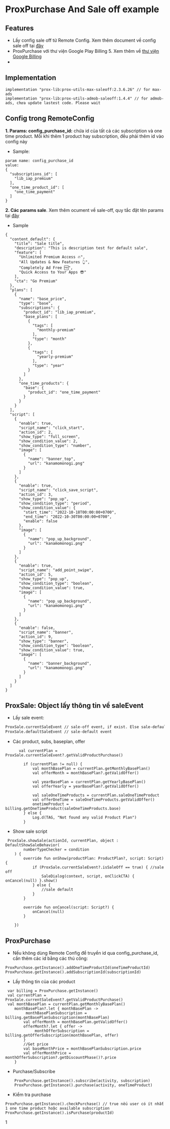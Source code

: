 # ProxPurchase And Sale off example

## Features
- Lấy config sale off từ Remote Config. Xem thêm document về config sale off tại [đây]
- ProxPurchase với thư viện Google Play Billing 5. Xem thêm về [thư viện  Google Billing]
-
## Implementation
```
implementation "prox-lib:prox-utils-max-saleoff:2.3.6.26" // for max-ads
implementation "prox-lib:prox-utils-admob-saleoff:1.4.4" // for admob-ads, chưa update lastest code. Please wait
```

## Config trong RemoteConfig
**1. Params: config_purchase_id:**  chứa id của tất cả các subscription và one time product. Mỗi khi thêm 1 product hay subscription, đều phải thêm id vào config này
- Sample:
```
param name: config_purchase_id
value:
{
  "subscriptions_id": [
    "lib_iap_premium"
  ],
  "one_time_product_id": [
    "one_time_payment"
  ]
}
```

**2. Các params sale**. Xem thêm ocument về sale-off, quy tắc đặt tên params tại [đây]
- Sample
```
{
  "content_default": {
    "title": "Sale title",
    "description": "This is description test for default sale",
    "feature": [
      "Unlimited Premium Access 🔥",
      "All Updates & New Features 👆",
      "Completely Ad Free 🆓",
      "Quick Access to Your Apps 😎"
    ],
    "cta": "Go Premium"
  },
  "plans": [
    {
      "name": "base_price",
      "type": "base",
      "subscriptions": {
        "product_id": "lib_iap_premium",
        "base_plans": [
          {
            "tags": [
              "monthly-premium"
            ],
            "type": "month"
          },
          {
            "tags": [
              "yearly-premium"
            ],
            "type": "year"
          }
        ]
      },
      "one_time_products": {
        "base": {
          "product_id": "one_time_payment"
        }
      }
    }
  ],
  "script": [
    {
      "enable": true,
      "script_name": "click_start",
      "action_id": 2,
      "show_type": "full_screen",
      "show_condition_value": 2,
      "show_condition_type": "number",
      "image": [
        {
          "name": "banner_top",
          "url": "kanamomonogi.png"
        }
      ]
    },
    {
      "enable": true,
      "script_name": "click_save_script",
      "action_id": 3,
      "show_type": "pop_up",
      "show_condition_type": "period",
      "show_condition_value": {
        "start_time": "2022-10-18T00:00:00+0700",
        "end_time": "2022-10-30T00:00:00+0700",
        "enable": false
      },
      "image": [
        {
          "name": "pop_up_background",
          "url": "kanamomonogi.png"
        }
      ]
    },
    {
      "enable": true,
      "script_name": "add_point_swipe",
      "action_id": 5,
      "show_type": "pop_up",
      "show_condition_type": "boolean",
      "show_condition_value": true,
      "image": [
        {
          "name": "pop_up_background",
          "url": "kanamomonogi.png"
        }
      ]
    },
    {
      "enable": false,
      "script_name": "banner",
      "action_id": 9,
      "show_type": "banner",
      "show_condition_type": "boolean",
      "show_condition_value": true,
      "image": [
        {
          "name": "banner_background",
          "url": "kanamomonogi.png"
        }
      ]
    }
  ]
}
```


## ProxSale: Object lấy thông tin về saleEvent
- Lấy sale event:

```sh
ProxSale.currentSaleEvent // sale-off event, if exist. Else sale-default event
ProxSale.defaultSaleEvent // sale-default event
```

- Các product, subs, baseplan, offer
```
      val currentPlan = ProxSale.currentSaleEvent?.getValidProductPurchase()

        if (currentPlan != null) {
            val monthBasePlan = currentPlan.getMonthlyBasePlan()
            val offerMonth = monthBasePlan?.getValidOffer()

            val yearBasePlan = currentPlan.getYearlyBasePlan()
            val offerYearly = yearBasePlan?.getValidOffer()

            val saleOneTimeProducts = currentPlan.saleOneTimeProduct
            val offerOneTime = saleOneTimeProducts.getValidOffer()
            onetimeProduct = billing.getOneTimeProduct(saleOneTimeProducts.base)
        } else {
            Log.d(TAG, "Not found any valid Product Plan")
        }
```
- Show sale script
```
 ProxSale.showSale(actionId, currentPlan, object : DefaultShowSaleBehavior(
        numberTypeChecker = condition
    ) {
        override fun onShow(productPlan: ProductPlan?, script: Script) {
            if (ProxSale.currentSaleEvent?.isSaleOff == true) { //sale off
                SaleDialog(context, script, onClickCTA) { onCancel(null) }.show()
            } else {
                //sale default
            }
        }

        override fun onCancel(script: Script?) {
            onCancel(null)
        }

    })
```

## ProxPurchase
- Nếu không dùng Remote Config để truyền id qua config_purchase_id, cần thêm các id bằng các thú công:
```
ProxPurchase.getInstance().addOneTimeProductId(oneTimeProductId)
ProxPurchase.getInstance().addSubscriptionId(subscriptionId)
```

- Lấy thông tin của các  product
```
 var billing = ProxPurchase.getInstance()
 val currentPlan = ProxSale.currentSaleEvent?.getValidProductPurchase()
 val monthBasePlan = currentPlan.getMonthlyBasePlan()
    monthBasePlan?.let { monthBasePlan ->
         monthBasePlanSubscription = billing.getBasePlanSubscription(monthBasePlan)
        val offerMonth = monthBasePlan.getValidOffer()
        offerMonth?.let { offer ->
             monthOfferSubscription = billing.getOfferSubscription(monthBasePlan, offer)
        }
        //Get price
        val baseMonthPrice = monthBasePlanSubscription.price
        val offerMonthPrice = monthOfferSubscription?.getDiscountPhase()?.price
    }

```

- Purchase/Subscribe
```
    ProxPurchase.getInstance().subscribe(activity, subscription)
    ProxPurchase.getInstance().purchase(activity, oneTimeProduct)
```

- Kiểm tra purchase
```
ProxPurchase.getInstance().checkPurchase() // true nếu user có ít nhất 1 one time product hoặc available subscription
ProxPurchase.getInstance().isPurchase(productId)
```

[thư viện Google Billing]: <https://support.google.com/googleplay/android-developer/answer/12154973?hl=vi&ref_topic=345289>
[đây]: <https://www.figma.com/file/cqG2LMeQvsKliLBKBZEmFq/Document_Remote_Sale?node-id=0%3A1>

[Gulp]: <http://gulpjs.com>

[PlDb]: <https://github.com/joemccann/dillinger/tree/master/plugins/dropbox/README.md>
[PlGh]: <https://github.com/joemccann/dillinger/tree/master/plugins/github/README.md>
[PlGd]: <https://github.com/joemccann/dillinger/tree/master/plugins/googledrive/README.md>
[PlOd]: <https://github.com/joemccann/dillinger/tree/master/plugins/onedrive/README.md>
[PlMe]: <https://github.com/joemccann/dillinger/tree/master/plugins/medium/README.md>
[PlGa]: <https://github.com/RahulHP/dillinger/blob/master/plugins/googleanalytics/README.md>
1